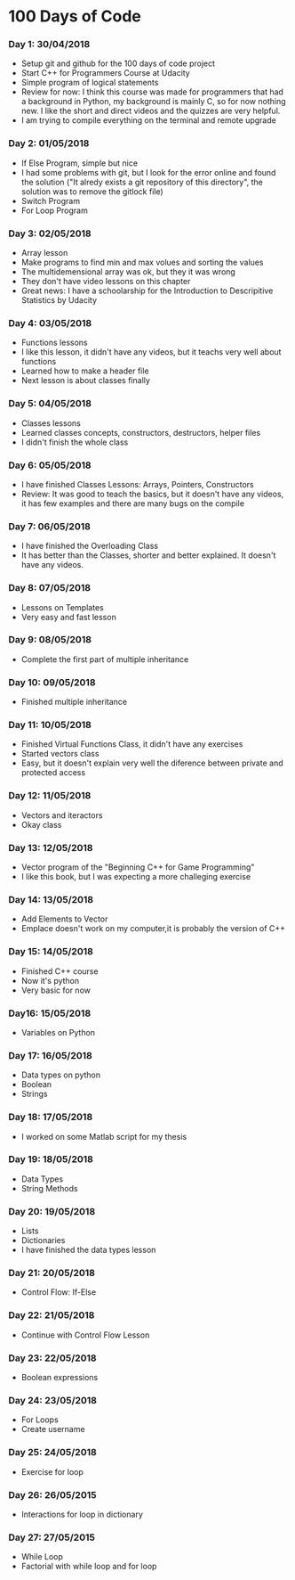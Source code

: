 # **100 Days of Code**

### **Day 1: 30/04/2018**

- Setup git and github for the 100 days of code project
- Start C++ for Programmers Course at Udacity
- Simple program of logical statements
- Review for now: I think this course was made for programmers that had a background in Python, my background is mainly C, so for now nothing new. I like the short and direct videos and the quizzes are very helpful.
- I am trying to compile everything on the terminal and remote upgrade

### **Day 2: 01/05/2018**

- If Else Program, simple but nice
- I had some problems with git, but I look for the error online and found the solution ("It alredy exists a git repository of this directory", the solution was to remove the gitlock file)
- Switch Program
- For Loop Program

### **Day 3: 02/05/2018**

- Array lesson
- Make programs to find min and max volues and sorting the values
- The multidemensional array was ok, but they it was wrong
- They don't have video lessons on this chapter
- Great news: I have a schoolarship for the Introduction to Descripitive Statistics by Udacity

### **Day 4: 03/05/2018**

- Functions lessons
- I like this lesson, it didn't have any videos, but it teachs very well about functions
- Learned how to make a header file
- Next lesson is about classes finally

### **Day 5: 04/05/2018**

- Classes lessons
- Learned classes concepts, constructors, destructors, helper files
- I didn't finish the whole class

### **Day 6: 05/05/2018**

- I have finished Classes Lessons: Arrays, Pointers, Constructors
- Review: It was good to teach the basics, but it doesn't have any videos, it has few examples and there are many bugs on the compile

### **Day 7: 06/05/2018**

- I have finished the Overloading Class
- It has better than the Classes, shorter and better explained. It doesn't have any videos.

### **Day 8: 07/05/2018**

- Lessons on Templates
- Very easy and fast lesson

### **Day 9: 08/05/2018**

- Complete the first part of multiple inheritance

### **Day 10: 09/05/2018**

- Finished multiple inheritance

### **Day 11: 10/05/2018**

- Finished Virtual Functions Class, it didn't have any exercises
- Started vectors class
- Easy, but it doesn't explain very well the diference between private and protected access

### **Day 12: 11/05/2018**

- Vectors and iteractors
- Okay class

### **Day 13: 12/05/2018**

- Vector program of the "Beginning C++ for Game Programming"
- I like this book, but I was expecting a more challeging exercise

### **Day 14: 13/05/2018**

- Add Elements to Vector
- Emplace doesn't work on my computer,it is probably the version of C++

### **Day 15: 14/05/2018**

- Finished C++ course
- Now it's python
- Very basic for now

### **Day16: 15/05/2018**

- Variables on Python

### **Day 17: 16/05/2018**

- Data types on python
- Boolean
- Strings

### **Day 18: 17/05/2018**

- I worked on some Matlab script for my thesis

### **Day 19: 18/05/2018**

- Data Types
- String Methods

### **Day 20: 19/05/2018**

- Lists
- Dictionaries
- I have finished the data types lesson

### **Day 21: 20/05/2018**

- Control Flow: If-Else

### **Day 22: 21/05/2018**

- Continue with Control Flow Lesson

### **Day 23: 22/05/2018**

- Boolean expressions

### **Day 24: 23/05/2018**

- For Loops
- Create username

### **Day 25: 24/05/2018**

- Exercise for loop

### **Day 26: 26/05/2015**

- Interactions for loop in dictionary

### **Day 27: 27/05/2015**

- While Loop
- Factorial with while loop and for loop